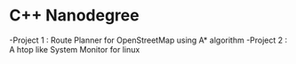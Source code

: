 # C++ Nanodegree
-Project 1 : Route Planner for OpenStreetMap using A* algorithm
-Project 2 : A htop like System Monitor for linux
